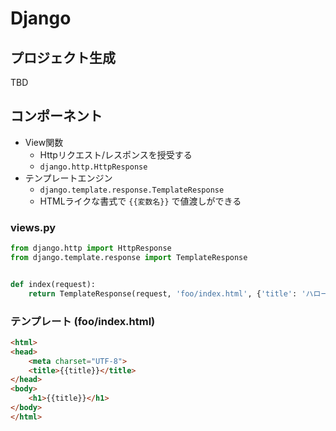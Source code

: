 # Django

## プロジェクト生成
TBD

## コンポーネント
* View関数
  * Httpリクエスト/レスポンスを授受する
  * `django.http.HttpResponse`
* テンプレートエンジン
  * `django.template.response.TemplateResponse`
  * HTMLライクな書式で `{{変数名}}` で値渡しができる

### views.py
```python
from django.http import HttpResponse
from django.template.response import TemplateResponse


def index(request):
    return TemplateResponse(request, 'foo/index.html', {'title': 'ハローDjango'})
```

### テンプレート (foo/index.html)
```html
<html>
<head>
    <meta charset="UTF-8">
    <title>{{title}}</title>
</head>
<body>
    <h1>{{title}}</h1>
</body>
</html>
```
